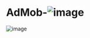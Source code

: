 # AdMob-![image](https://user-images.githubusercontent.com/96721680/230374356-16320b4c-ccf6-4172-ae7d-bbba0d410085.png)
![image](https://user-images.githubusercontent.com/96721680/230374489-2814a2b5-9316-4982-af0d-27cb00d00c54.png)
